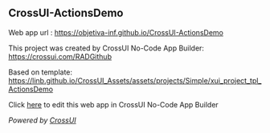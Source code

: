 ## CrossUI-ActionsDemo
Web app url : https://objetiva-inf.github.io/CrossUI-ActionsDemo

This project was created by CrossUI No-Code App Builder: https://crossui.com/RADGithub

Based on template: https://linb.github.io/CrossUI_Assets/assets/projects/Simple/xui_project_tpl_ActionsDemo

Click [here](https://crossui.com/RADGithub/#!from=github&owner=objetiva-inf&repo=CrossUI-ActionsDemo) to edit this web app in CrossUI No-Code App Builder

<i>Powered by [CrossUI](https://crossui.com)</i>
